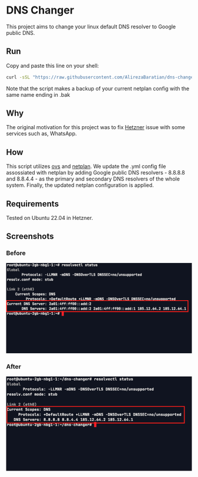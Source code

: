 # DNS Changer

This project aims to change your linux default DNS resolver to Google public DNS.

## Run

Copy and paste this line on your shell:

```bash
curl -sSL "https://raw.githubusercontent.com/AlirezaBaratian/dns-changer/main/dns_changer.sh" | bash
```

Note that the script makes a backup of your current netplan config with the same name ending in .bak

## Why

The original motivation for this project was to fix [Hetzner](https://www.hetzner.com/) issue with some services such as, WhatsApp.

## How

This script utilizes [ovs](https://github.com/openvswitch/ovs) and [netplan](https://netplan.io/). We update the .yml config file assossiated with netplan by adding Google public DNS resolvers - 8.8.8.8 and 8.8.4.4 - as the primary and secondary DNS resolvers of the whole system. Finally, the updated netplan configuration is applied.

## Requirements

Tested on Ubuntu 22.04 in Hetzner.

## Screenshots

### Before

![before](./before.png)

### After

![after](./after.png)
